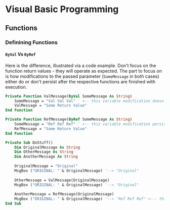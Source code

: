 # Visual Basic Programming

## Functions

### Definining Functions

#### `ByVal` Vs `ByRef`

Here is the difference, illustrated via a code example. Don't focus on the function return values - they will operate as expected. The part to focus on is how modifications to the passed parameter (`SomeMessage` in both cases) either do or don't persist after the respective functions are finished with execution.

```vb
Private Function ValMessage(ByVal SomeMessage As String)
    SomeMessage = "Val Val Val" ' <-- this variable modification doesn't persist after the function finishes execution
    ValMessage = "Some Return Value"
End Function

Private Function RefMessage(ByRef SomeMessage As String)
    SomeMessage = "Ref Ref Ref" ' <-- this variable modification persists even after the function finishes execution
    RefMessage = "Some Return Value"
End Function

Private Sub DoStuff()
    Dim OriginalMessage As String
    Dim OtherMessage As String
    Dim AnotherMessage As String
    
    OriginalMessage = "Original"
    MsgBox ("ORIGINAL: " & OriginalMessage) '--> "Original"
    
    OtherMessage = ValMessage(OriginalMessage)
    MsgBox ("ORIGINAL: " & OriginalMessage) '--> "Original"
    
    AnotherMessage = RefMessage(OriginalMessage)
    MsgBox ("ORIGINAL: " & OriginalMessage) '--> "Ref Ref Ref" <--- this is the difference when you pass a paramter by reference
End Sub
```